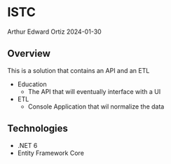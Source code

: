 # ISTC
Arthur Edward Ortiz
2024-01-30

## Overview
This is a solution that contains an API and an ETL
- Education
  - The API that will eventually interface with a UI
- ETL
  - Console Application that wil normalize the data

## Technologies 
- .NET 6
- Entity Framework Core
